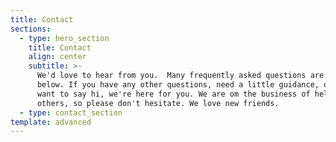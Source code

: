 ```yaml
---
title: Contact
sections:
  - type: hero_section
    title: Contact
    align: center
    subtitle: >-
      We'd love to hear from you.  Many frequently asked questions are answered
      below. If you have any other questions, need a little guidance, or just
      want to say hi, we're here for you. We are om the business of helping
      others, so please don't hesitate. We love new friends.
  - type: contact_section
template: advanced
---
```

